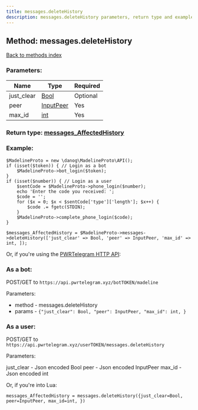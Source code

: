 ```yaml
---
title: messages.deleteHistory
description: messages.deleteHistory parameters, return type and example
---
```

## Method: messages.deleteHistory  
[Back to methods index](index.md)


### Parameters:

| Name     |    Type       | Required |
|----------|---------------|----------|
|just\_clear|[Bool](../types/Bool.md) | Optional|
|peer|[InputPeer](../types/InputPeer.md) | Yes|
|max\_id|[int](../types/int.md) | Yes|


### Return type: [messages\_AffectedHistory](../types/messages_AffectedHistory.md)

### Example:


```
$MadelineProto = new \danog\MadelineProto\API();
if (isset($token)) { // Login as a bot
    $MadelineProto->bot_login($token);
}
if (isset($number)) { // Login as a user
    $sentCode = $MadelineProto->phone_login($number);
    echo 'Enter the code you received: ';
    $code = '';
    for ($x = 0; $x < $sentCode['type']['length']; $x++) {
        $code .= fgetc(STDIN);
    }
    $MadelineProto->complete_phone_login($code);
}

$messages_AffectedHistory = $MadelineProto->messages->deleteHistory(['just_clear' => Bool, 'peer' => InputPeer, 'max_id' => int, ]);
```

Or, if you're using the [PWRTelegram HTTP API](https://pwrtelegram.xyz):

### As a bot:

POST/GET to `https://api.pwrtelegram.xyz/botTOKEN/madeline`

Parameters:

* method - messages.deleteHistory
* params - `{"just_clear": Bool, "peer": InputPeer, "max_id": int, }`



### As a user:

POST/GET to `https://api.pwrtelegram.xyz/userTOKEN/messages.deleteHistory`

Parameters:

just_clear - Json encoded Bool
peer - Json encoded InputPeer
max_id - Json encoded int



Or, if you're into Lua:

```
messages_AffectedHistory = messages.deleteHistory({just_clear=Bool, peer=InputPeer, max_id=int, })
```

